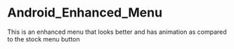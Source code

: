 # Android_Enhanced_Menu

This is an enhanced menu that looks better and has animation as compared to the stock menu button

